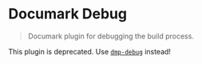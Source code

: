 # Documark Debug

> Documark plugin for debugging the build process.

This plugin is deprecated. Use [`dmp-debug`](https://www.npmjs.com/package/dmp-debug) instead!
